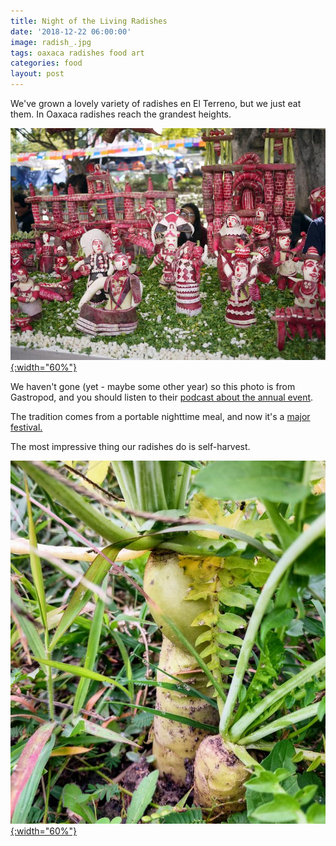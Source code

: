 ```yaml
---
title: Night of the Living Radishes
date: '2018-12-22 06:00:00'
image: radish_.jpg
tags: oaxaca radishes food art
categories: food
layout: post
---
```


We've grown a lovely variety of radishes en El Terreno, but we just eat them. In Oaxaca radishes reach the grandest heights.

[![](/images/living_radishes_.jpg){:width="60%"}](/images/living_radishes.jpg)

We haven't gone (yet - maybe some other year) so this photo is from Gastropod, and you should listen to their [podcast about the annual event](https://gastropod.com/night-living-radishes/).

The tradition comes from a portable nighttime meal, and now it's a [major festival.](https://www.oaxaca-mio.com/fiestas/rabanos.htm)

The most impressive thing our radishes do is self-harvest.

[![](/images/radish_harvesting_.jpg){:width="60%"}](/images/radish_harvesting.jpg)